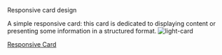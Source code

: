 Responsive card design

A simple responsive card: this card is dedicated to displaying content or presenting some information in a structured format.
![light-card](https://github.com/user-attachments/assets/7b569e2d-ee87-43ae-b20d-2d391af9d1cb)

[Responsive Card](https://rhino.business/work-samples/responsive-card/light-card.php)

